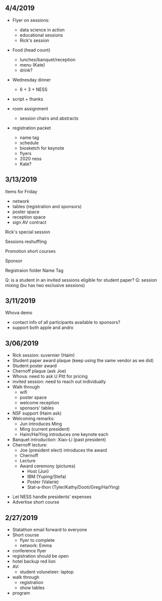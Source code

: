 ## 4/4/2019

+ Flyer on sessions:
    - data science in action
	- educational sessions
	- Rick's session

+ Food (head count)
    - lunches/banquet/reception
	- menu (Kate)
	- drink?
	
+ Wednesday dinner 
    - 6 + 3 + NESS

+ script + thanks

+ room assignment
    - session chairs and abstracts

+ registration packet
    - name tag
	- schedule
	- biosketch for keynote
	- flyers
	- 2020 ness
	- Kate?

## 3/13/2019

Items for Friday
+ network
+ tables (registration and sponsors)
+ poster space
+ reception space
+ sign AV contract

Rick's special session

Sessions reshuffling

Promotion short courses

Sponsor

Registraion folder
Name Tag


Q: is a student in an invited sessions eligible for student paper?
Q: session mixing (bu has two exclusive sessions)

## 3/11/2019

Whova demo

+ contact info of all participants available to sponsors?
+ support both apple and andro



## 3/06/2019

- Rick session: suvernier (Haim)
- Student paper award plaque (keep using the same vendor as we did)
- Student poster award
- Chernoff plaque (ask Joe)
- Whova: need to ask U Pitt for pricing
- invited session: need to reach out individually
- Walk through
     + wifi
	 + poster space
	 + welcome reception
	 + sponsors' tables
- NSF support (Haim ask)
- Welcoming remarks:
    + Jun introduces Ming
	+ Ming (current president) 
	+ Haim/HaiYing introduces one keynote each
- Banquet introduction: Xiao-Li (past president)
- Chernoff lecture:
    + Joe (president elect) introduces the award
	+ Chernoff
	+ Lecture
	+ Award ceremony (pictures)
	  	+ Host (Jun)
		+ IBM (Yuping/Stefa)
		+ Poster (Valarie)
        + Stat-a-thon (Tyler/Kathy/Dooti/Greg/HaiYing)
+ Let NESS handle presidents' expenses
+ Advertise short course

## 2/27/2019

- Statathon email forward to everyone
- Short course
     + flyer to complete
	 + network: Emma
- conference flyer
- registration should be open
- hotel backup red lion
- AV:
    + student voluneteer: laptop
- walk through
    + registration
	+ show tables
- program


